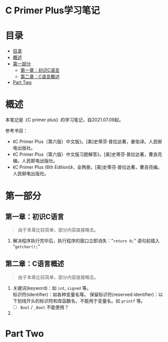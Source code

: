 <!-- C Primer Plus学习笔记 -->
<!-- omit in TOC -->
# C Primer Plus学习笔记


# 目录
- [目录](#目录)
- [概述](#概述)
- [第一部分](#第一部分)
  - [第一章：初识C语言](#第一章初识c语言)
  - [第二章：C语言概述](#第二章c语言概述)
- [Part Two](#part-two)


# 概述
本笔记是《C primer plus》的学习笔记，自2021.07.09起。  

参考书目：
- 《C Primer Plus（第六版）中文版》。\[美\]史蒂芬·普拉达著，姜佑译。人民邮电出版社。
- 《C Primer Plus（第六版）中文版习题解答》。\[美\]史蒂芬·普拉达著，曹良亮编。人民邮电出版社。
- 《C Primer Plus (6th Edition)》，全两册。\[美\]史蒂芬·普拉达著，曹良亮编。人民邮电出版社。

# 第一部分

## 第一章：初识C语言
> 由于本章比较简单，部分内容直接略去。  
1. 解决程序执行完毕后，执行程序的窗口立即消失："`return 0;`" 语句前插入 "`getchar();`"

## 第二章：C语言概述
> 由于本章比较简单，部分内容直接略去。  
1. 关键词(keyword)：如 `int`, `signed` 等。  
    标识符(identifier)：如各种变量名等。 
    保留标识符(reserved identifier)：以下划线开头的标识符和库函数名，不能用于变量名。如 `printf` 等。 
    - [ ] `Bool` / `_Bool` 不能使用？
2. 






# Part Two